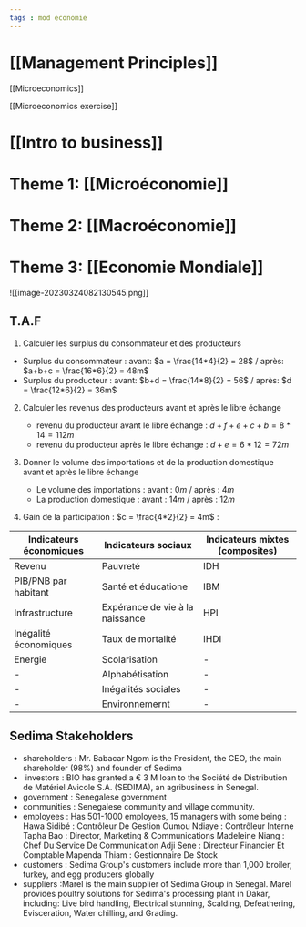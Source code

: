 ```yaml
---
tags : mod economie
---
```

# [[Management Principles]]

[[Microeconomics]]

[[Microeconomics exercise]] 
# [[Intro to business]] 
# **Theme 1:** [[Microéconomie]] 

# **Theme 2:** [[Macroéconomie]] 

# **Theme 3:** [[Economie Mondiale]]

![[image-20230324082130545.png]]

## T.A.F

1)  Calculer les surplus du consommateur et des producteurs
   -  Surplus du consommateur : avant: $a = \frac{14*4}{2} = 28$ / après: $a+b+c = \frac{16*6}{2} = 48m$ 
   - Surplus du producteur : avant: $b+d = \frac{14*8}{2} = 56$ / après: $d = \frac{12*6}{2} = 36m$

2) Calculer les revenus des producteurs avant et après le libre échange
   - revenu du producteur avant le libre échange : $d+f+e+c+b = 8*14 = 112m$ 
   - revenu du producteur après le libre échange : $d+e = 6*12 = 72m$

3) Donner le volume des importations et de la production domestique avant et après le libre échange
   - Le volume des importations : avant : $0m$ / après : $4m$
   - La production domestique : avant : $14m$ / après : $12m$

4) Gain de la participation : $c = \frac{4*2}{2} = 4m$ :


| Indicateurs économiques | Indicateurs sociaux | Indicateurs mixtes (composites) | 
| ----------------------- | ------------------------------- | ------------------------------- |
| Revenu | Pauvreté | IDH | 
| PIB/PNB par habitant | Santé et éducatione | IBM |
| Infrastructure | Expérance de vie à la naissance | HPI |
| Inégalité économiques | Taux de mortalité | IHDI |
| Energie | Scolarisation| - | 
| - | Alphabétisation | - | 
| - | Inégalités sociales | - | 
| - | Environnemernt | - |



## Sedima Stakeholders

- shareholders : Mr. Babacar Ngom is the President, the CEO, the main shareholder (98%) and founder of Sedima
-  investors : BIO has granted a € 3 M loan to the Société de Distribution de Matériel Avicole S.A. (SEDIMA), an agribusiness in Senegal.
- government : Senegalese government
- communities : Senegalese community and village community.
- employees : Has 501-1000 employees, 15 managers with some being : 
  Hawa Sidibé : Contrôleur De Gestion
  Oumou Ndiaye : Contrôleur Interne
  Tapha Bao : Director, Marketing & Communications
  Madeleine Niang : Chef Du Service De Communication
  Adji Sene : Directeur Financier Et Comptable
  Mapenda Thiam : Gestionnaire De Stock
- customers : Sedima Group's customers include more than 1,000 broiler, turkey, and egg producers globally
- suppliers :Marel is the main supplier of Sedima Group in Senegal. Marel provides poultry solutions for Sedima's processing plant in Dakar, including: Live bird handling, Electrical stunning, Scalding, Defeathering, Evisceration, Water chilling, and Grading.
  